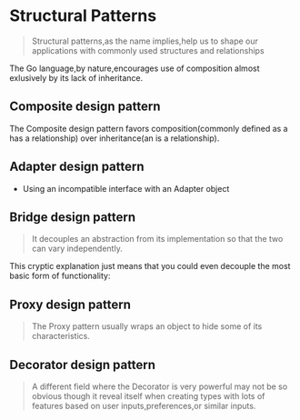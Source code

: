 # Structural Patterns

> Structural patterns,as the name implies,help us to shape our applications with commonly used structures and relationships

The Go language,by nature,encourages use of composition almost exlusively by its lack of inheritance.

## Composite design pattern

The Composite design pattern favors composition(commonly defined as a has a relationship) over inheritance(an is a relationship).

## Adapter design pattern

- Using an incompatible interface with an Adapter object

## Bridge design pattern

> It decouples an abstraction from its implementation so that the two can vary independently.

This cryptic explanation just means that you could even decouple the most basic form of functionality:

## Proxy design pattern

> The Proxy pattern usually wraps an object to hide some of its characteristics.

## Decorator design pattern

> A different field where the Decorator is very powerful may not be so obvious though it reveal itself
when creating types with lots of features based on user inputs,preferences,or similar inputs.